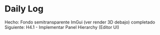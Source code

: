﻿# Daily Log

Hecho: Fondo semitransparente ImGui (ver render 3D debajo) completado
Siguiente: H4.1 - Implementar Panel Hierarchy (Editor UI)


